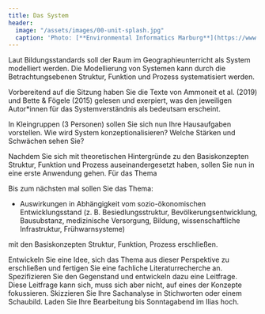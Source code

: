 ```yaml
---
title: Das System
header:
  image: "/assets/images/00-unit-splash.jpg"
  caption: 'Photo: [**Environmental Informatics Marburg**](https://www.flickr.com/environmentalinformatics-marburg/)'
---
```


Laut Bildungsstandards soll der Raum im Geographieunterricht als System modelliert werden. Die Modellierung von Systemen kann durch die Betrachtungsebenen Struktur, Funktion und Prozess systematisiert werden. 
<!--more-->

Vorbereitend auf die Sitzung haben Sie die Texte von Ammoneit et al. (2019) und Bette & Fögele (2015) gelesen und exerpiert, was den jeweiligen Autor*innen für das Systemverständnis als bedeutsam erscheint.

In Kleingruppen (3 Personen) sollen Sie sich nun Ihre Hausaufgaben vorstellen. Wie wird System konzeptionalisieren? Welche Stärken und Schwächen sehen Sie?

Nachdem Sie sich mit theoretischen Hintergründe zu den Basiskonzepten Struktur, Funktion und Prozess auseinandergesetzt haben, sollen Sie nun in eine erste Anwendung gehen. 
Für das Thema 

Bis zum nächsten mal sollen Sie das Thema: 
* Auswirkungen in Abhängigkeit vom sozio-ökonomischen Entwicklungsstand (z. B. Besiedlungsstruktur, Bevölkerungsentwicklung, Bausubstanz, medizinische Versorgung, Bildung, wissenschaftliche Infrastruktur, Frühwarnsysteme)

mit den Basiskonzepten Struktur, Funktion, Prozess erschließen.

Entwickeln Sie eine Idee, sich das Thema aus dieser Perspektive zu erschließen und fertigen Sie eine fachliche Literaturrecherche an. Spezifizieren Sie den Gegenstand und entwickeln dazu eine Leitfrage. Diese Leitfrage kann sich, muss sich aber nicht, auf eines der Konzepte fokussieren. Skizzieren Sie Ihre Sachanalyse in Stichworten oder einem Schaubild. Laden Sie Ihre Bearbeitung bis Sonntagabend im Ilias hoch.

